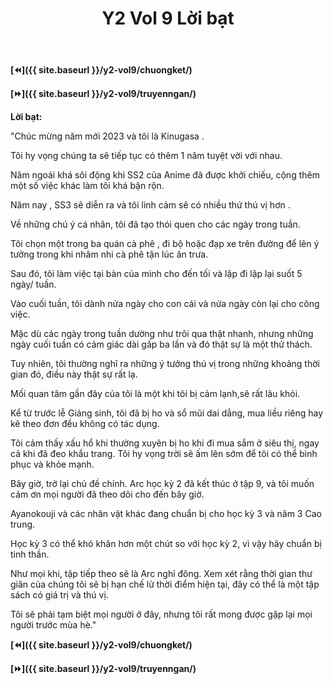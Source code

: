 ﻿---
layout: post
title: Y2 Vol 9 Lời bạt
permalink: /y2-vol9/loibat/
---

**[⏪]({{ site.baseurl }}/y2-vol9/chuongket/)**

**[⏩]({{ site.baseurl }}/y2-vol9/truyenngan/)**

**Lời bạt:**

\"Chúc mừng năm mới 2023 và tôi là Kinugasa .

Tôi hy vọng chúng ta sẽ tiếp tục có thêm 1 năm tuyệt vời với nhau.

Năm ngoái khá sôi động khi SS2 của Anime đã được khởi chiếu, cộng thêm một số việc khác làm tôi khá bận rộn.

Năm nay , SS3 sẽ diễn ra và tôi linh cảm sẽ có nhiều thứ thú vị hơn .

Về những chú ý cá nhân, tôi đã tạo thói quen cho các ngày trong tuần.

Tôi chọn một trong ba quán cà phê , đi bộ hoặc đạp xe trên đường để lên ý tưởng trong khi nhâm nhi cà phê tận lúc ăn trưa.

Sau đó, tôi làm việc tại bàn của mình cho đến tối và lặp đi lặp lại suốt 5 ngày/ tuần.

Vào cuối tuần, tôi dành nửa ngày cho con cái và nửa ngày còn lại cho công việc.

Mặc dù các ngày trong tuần dường như trôi qua thật nhanh, nhưng những ngày cuối tuần có cảm giác dài gấp ba lần và đó thật sự là một thử thách.

Tuy nhiên, tôi thường nghĩ ra những ý tưởng thú vị trong những khoảng thời gian đó, điều này thật sự rất lạ.

Mối quan tâm gần đây của tôi là một khi tôi bị cảm lạnh,sẽ rất lâu khỏi.

Kể từ trước lễ Giáng sinh, tôi đã bị ho và sổ mũi dai dẳng, mua liều riêng hay kê theo đơn đều không có tác dụng.

Tôi cảm thấy xấu hổ khi thường xuyên bị ho khi đi mua sắm ở siêu thị, ngay cả khi đã đeo khẩu trang. Tôi hy vọng trời sẽ ấm lên sớm để tôi có thể bình phục và khỏe mạnh.

Bây giờ, trở lại chủ đề chính. Arc học kỳ 2 đã kết thúc ở tập 9, và tôi muốn cảm ơn mọi người đã theo dõi cho đến bây giờ.

Ayanokouji và các nhân vật khác đang chuẩn bị cho học kỳ 3 và năm 3 Cao trung.

Học kỳ 3 có thể khó khăn hơn một chút so với học kỳ 2, vì vậy hãy chuẩn bị tinh thần.

Như mọi khi, tập tiếp theo sẽ là Arc nghỉ đông. Xem xét rằng thời gian thư giãn của chúng tôi sẽ bị hạn chế lử thời điểm hiện tại, đây có thể là một tập sách có giá trị và thú vị.

Tôi sẽ phải tạm biệt mọi người ở đây, nhưng tôi rất mong được gặp lại mọi người trước mùa hè.\"

**[⏪]({{ site.baseurl }}/y2-vol9/chuongket/)**

**[⏩]({{ site.baseurl }}/y2-vol9/truyenngan/)**
